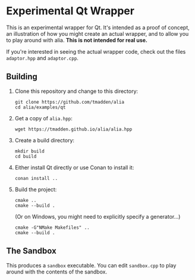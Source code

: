 Experimental Qt Wrapper
=======================

This is an experimental wrapper for Qt. It's intended as a proof of concept, an
illustration of how you might create an actual wrapper, and to allow you to play
around with alia. **This is not intended for real use.**

If you're interested in seeing the actual wrapper code, check out the files
`adaptor.hpp` and `adaptor.cpp`.

Building
--------

1. Clone this repository and change to this directory:
   ```shell
   git clone https://github.com/tmadden/alia
   cd alia/examples/qt
   ```

2. Get a copy of `alia.hpp`:
   ```shell
   wget https://tmadden.github.io/alia/alia.hpp
   ```

3. Create a build directory:

   ```shell
   mkdir build
   cd build
   ```

4. Either install Qt directly or use Conan to install it:

   ```shell
   conan install ..
   ```

5. Build the project:
   ```shell
   cmake ..
   cmake --build .
   ```

   (Or on Windows, you might need to explicitly specify a generator...)

   ```shell
   cmake -G"NMake Makefiles" ..
   cmake --build .
   ```

The Sandbox
-----------

This produces a ``sandbox`` executable. You can edit `sandbox.cpp` to play
around with the contents of the sandbox.
